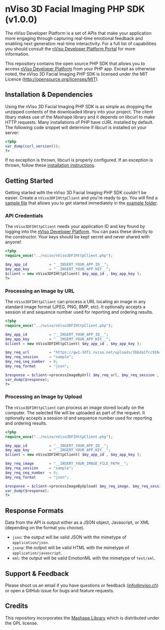 # nViso 3D Facial Imaging PHP SDK (v1.0.0)

The nViso Developer Platform is a set of APIs that make your application more engaging through capturing real-time emotional feedback and enabling next generation real-time interactivity. For a full list of capabilities you should consult the [nViso Developer Platform Portal](https://developer.nviso.net) for more information.

This repository contains the open source PHP SDK that allows you to access [nViso Developer Platform](https://developer.nviso.net) from your PHP app. Except as otherwise noted, the nViso 3D Facial Imaging PHP SDK is licensed under the MIT Licence (http://opensource.org/licenses/MIT).

## Installation & Dependencies

Using the nViso 3D Facial Imaging PHP SDK is as simple as dropping the unzipped contents of the downloaded library into your project. The client libary makes use of the Mashape library and it depends on libcurl to make HTTP requests. Many installations of PHP have cURL installed by default. The following code snippet will determine if libcurl is installed on your server:

```php
<?php
var_dump(curl_version());
?>
```
If no exception is thrown, libcurl is properly configured. If an exception is thrown, follow these [installation instructions](http://www.php.net/manual/en/curl.installation.php).

## Getting Started

Getting started with the nViso 3D Facial Imaging PHP SDK couldn't be easier. Create a `nViso3DFIHttpClient` and you're ready to go. You will find a [sample file](https://github.com/nViso/3dfi-api-php/blob/master/example/example_simple.php) that allows you to get started immediately in the [example folder](https://github.com/nViso/3dfi-api-php/blob/master/example/).

### API Credentials

The `nViso3DFIHttpClient` needs your application ID and key found by logging into the [nViso Developer Platform](https://developer.nviso.net). You can pass these directly to the constructor. Your keys should be kept secret and never shared with anyone!

```php
<?php
require_once("../nviso/nViso3DFIHttpClient.php");

$my_app_id       	= "__INSERT_YOUR_APP_ID__";
$my_app_key      	= "__INSERT_YOUR_APP_KEY__";
$client = new nViso3DFIHttpClient( $my_app_id , $my_app_key );
?>
```

### Processing an Image by URL

The `nViso3DFIHttpClient` can process a URL locating an image in any standard image format (JPEG, PNG, BMP, etc). It optionally accepts a session id and sequence number used for reporting and ordering results.

```php
<?php
require_once("../nviso/nViso3DFIHttpClient.php");

$my_app_id       	= "__INSERT_YOUR_APP_ID__";
$my_app_key      	= "__INSERT_YOUR_APP_KEY__";
$client = new nViso3DFIHttpClient( $my_app_id , $my_app_key );

$my_req_url      	= "https://gw1-3dfi.nviso.net/uploads/3bbda1fcc91647cc07423a9f7c2ebce0.jpg";
$my_req_session  	= "sample";
$my_req_seq_number  = 0;
$my_req_format  	= "json";

$response = $client->processImageByUrl( $my_req_url, $my_req_session , $my_req_seq_number, $my_req_format );
var_dump($response);
?>
```

### Processing an Image by Upload

The `nViso3DFIHttpClient` can process an image stored locally on the computer. The selected file will be uploaded as part of the request. It 
optionally accepts a session id and sequence number used for reporting and ordering results.

```php
<?php
require_once("../nviso/nViso3DFIHttpClient.php");

$my_app_id       	= "__INSERT_YOUR_APP_ID__";
$my_app_key      	= "__INSERT_YOUR_APP_KEY__";
$client = new nViso3DFIHttpClient( $my_app_id , $my_app_key );

$my_req_image      	= "__INSERT_YOUR_IMAGE_FILE_PATH__";
$my_req_session  	= "sample";
$my_req_seq_number  = 0;
$my_req_format  	= "json";

$response = $client->processImageByUpload( $my_req_image, $my_req_session , $my_req_seq_number, $my_req_format );
var_dump($response);
?>
```

## Response Formats

Data from the API is output either as a JSON object, Javascript, or XML (depending on the format you choose). 

- `json`: the output will be valid JSON with the mimetype of `application/json`. 
- `jsonp`: the output will be valid HTML with the mimetype of `application/javascript`.
- `eml`: the output will be valid EmotionML with the mimetype of `text/xml`.

## Support & Feedback

Please shoot us an email if you have questions or feedback (info@nviso.ch) or open a GitHub issue for bugs and feature requests.

## Credits

This repository incorporates the [Mashape Library](https://github.com/Mashape/mashape-php-client-library) which is distributed under the GPL license.
